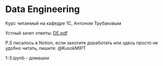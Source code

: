 # Data Engineering
Курс читаемый на кафедре 1С, Антоном Трубаковым

Устный зачет ответы: [DE.pdf](DE.pdf)

P.S писалось в Notion, если захотите доработать или здесь просто не удобно читать, пишите: @KusokMIPT

1-3.ipynb - домашки
